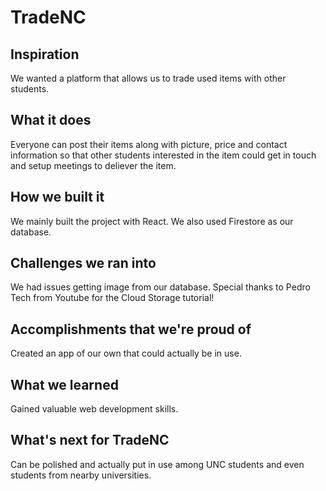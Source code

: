 # TradeNC

## Inspiration
We wanted a platform that allows us to trade used items with other students.

## What it does
Everyone can post their items along with picture, price and contact information so that other students interested in the item could get in touch and setup meetings to deliever the item.

## How we built it
We mainly built the project with React. We also used Firestore as our database. 

## Challenges we ran into
We had issues getting image from our database. Special thanks to Pedro Tech from Youtube for the Cloud Storage tutorial!

## Accomplishments that we're proud of
Created an app of our own that could actually be in use.

## What we learned
Gained valuable web development skills.

## What's next for TradeNC
Can be polished and actually put in use among UNC students and even students from nearby universities.


